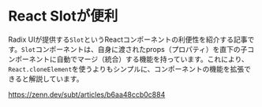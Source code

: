 # React Slotが便利

Radix UIが提供する`Slot`というReactコンポーネントの利便性を紹介する記事です。`Slot`コンポーネントは、自身に渡されたprops（プロパティ）を直下の子コンポーネントに自動でマージ（統合）する機能を持っています。これにより、`React.cloneElement`を使うよりもシンプルに、コンポーネントの機能を拡張できると解説しています。

https://zenn.dev/subt/articles/b6aa48ccb0c884